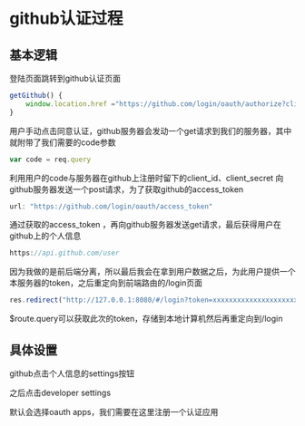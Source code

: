 # github认证过程

## 基本逻辑

登陆页面跳转到github认证页面

```javascript
getGithub() {
	window.location.href ="https://github.com/login/oauth/authorize?client_id=8a98ceca42bdf7bd689e&redirect_uri=http://127.0.0.1:3000/login";
}
```

用户手动点击同意认证，github服务器会发动一个get请求到我们的服务器，其中就附带了我们需要的code参数

```javascript
var code = req.query
```

利用用户的code与服务器在github上注册时留下的client_id、client_secret 向github服务器发送一个post请求，为了获取github的access_token

```javascript
url: "https://github.com/login/oauth/access_token"
```

通过获取的access_token ，再向github服务器发送get请求，最后获得用户在github上的个人信息

```javascript
https://api.github.com/user
```

因为我做的是前后端分离，所以最后我会在拿到用户数据之后，为此用户提供一个本服务器的token，之后重定向到前端路由的/login页面

```javascript
res.redirect("http://127.0.0.1:8080/#/login?token=xxxxxxxxxxxxxxxxxxxxxxxxxx");
```

$route.query可以获取此次的token，存储到本地计算机然后再重定向到/login



## 具体设置

github点击个人信息的settings按钮

之后点击developer settings

默认会选择oauth apps，我们需要在这里注册一个认证应用
